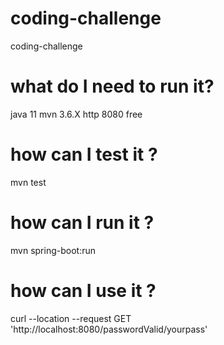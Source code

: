 # coding-challenge
coding-challenge


# what do I need to run it?
java 11
mvn 3.6.X
http 8080 free

# how can I test it ?
mvn test

# how can I run it ?
mvn spring-boot:run

# how can I use it ?
curl --location --request GET 'http://localhost:8080/passwordValid/yourpass'